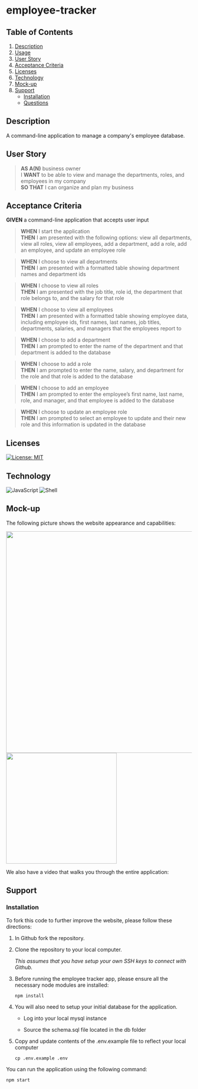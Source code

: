 # employee-tracker

## Table of Contents

1. [Description](#description)
1. [Usage](#usage)
1. [User Story](#user-story)
1. [Acceptance Criteria](#acceptance-criteria)
1. [Licenses](#licenses)
1. [Technology](#technology)
1. [Mock-up](#mock-up)
1. [Support](#support)
   - [Installation](#installation)
   - [Questions](#questions)

## Description
A command-line application to manage a company's employee database.


## User Story
>**AS A(N)** business owner<br>
I **WANT** to be able to view and manage the departments, roles, and employees in my company<br>
**SO THAT** I can organize and plan my business


## Acceptance Criteria
**GIVEN** a command-line application that accepts user input

>**WHEN** I start the application<br>
**THEN** I am presented with the following options: view all departments, view all roles, view all employees, add a department, add a role, add an employee, and update an employee role

>**WHEN** I choose to view all departments<br>
**THEN** I am presented with a formatted table showing department names and department ids

>**WHEN** I choose to view all roles<br>
**THEN** I am presented with the job title, role id, the department that role belongs to, and the salary for that role

>**WHEN** I choose to view all employees<br>
**THEN** I am presented with a formatted table showing employee data, including employee ids, first names, last names, job titles, departments, salaries, and managers that the employees report to

>**WHEN** I choose to add a department<br>
**THEN** I am prompted to enter the name of the department and that department is added to the database

>**WHEN** I choose to add a role<br>
**THEN** I am prompted to enter the name, salary, and department for the role and that role is added to the database

>**WHEN** I choose to add an employee<br>
**THEN** I am prompted to enter the employee’s first name, last name, role, and manager, and that employee is added to the database

>**WHEN** I choose to update an employee role<br>
**THEN** I am prompted to select an employee to update and their new role and this information is updated in the database 


## Licenses
[![License: MIT](https://img.shields.io/badge/License-MIT-yellow.svg)](https://github.com/avidrunner87/employee-tracker/blob/main/LICENSE.md)

## Technology
![JavaScript](https://img.shields.io/static/v1?label=javascript&message=99.7%&color=yellow)
![Shell](https://img.shields.io/static/v1?label=shell&message=0.3%&color=green)


## Mock-up
The following picture shows the website appearance and capabilities:

<img src="./assets/images/screenshots/mockup.gif" width="600"><br>
<img src="./assets/images/screenshots/screenshot01.png" width="300">

We also have a video that walks you through the entire application:

## Support
### Installation
To fork this code to further improve the website, please follow these directions:

1. In Github fork the repository.
1. Clone the repository to your local computer.

      _This assumes that you have setup your own SSH keys to connect with Github._

3. Before running the employee tracker app, please ensure all the necessary node modules are installed:

      ```
      npm install
      ```

4. You will also need to setup your initial database for the application.

   - Log into your local mysql instance

   - Source the schema.sql file located in the db folder

5. Copy and update contents of the .env.example file to reflect your local computer

      ```
      cp .env.example .env
      ```

You can run the application using the following command:
      
```
npm start
```


